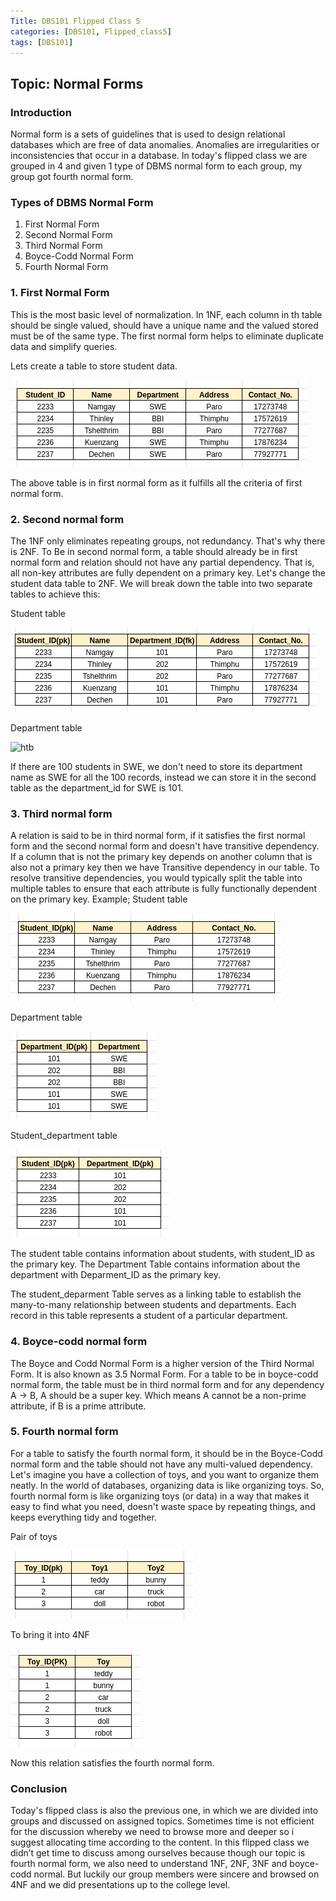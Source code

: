```yaml
---
Title: DBS101 Flipped Class 5
categories: [DBS101, Flipped_class5]
tags: [DBS101]
---
```


## Topic: Normal Forms
### Introduction
Normal form is a sets of guidelines that is used to design relational databases which are free of data anomalies. Anomalies are irregularities or inconsistencies that occur in a database. In today's flipped class we are grouped in 4 and given 1 type of DBMS normal form to each group, my group got fourth normal form.

### Types of DBMS Normal Form
1. First Normal Form
2. Second Normal Form
3. Third Normal Form
4. Boyce-Codd Normal Form
5. Fourth Normal Form

### 1. First Normal Form 
This is the most basic level of normalization. In 1NF, each column in th table should be single valued, should have a unique name and the valued stored must be of the same type. The first normal form helps to eliminate duplicate data and simplify queries.

Lets create a table to store student data.

![htb](pictures/1NF.png)

The above table is in first normal form as it fulfills all the criteria of first normal form.

### 2. Second normal form
The 1NF only eliminates repeating groups, not redundancy. That's why there is 2NF. To Be in second normal form, a table should already be in first normal form and relation should not have any partial dependency. That is, all non-key attributes are fully dependent on a primary key. Let's change the student data table to 2NF. We will break down the table into two separate tables to achieve this:

Student table

![htb](pictures/2NFstd.png)

Department table 

![htb](pictures/2NFdep.png)

If there are 100 students in SWE, we don't need to store its department name as SWE for all the 100 records, instead we can store it in the second table as the department_id for SWE is 101.

### 3. Third normal form
A relation is said to be in third normal form, if it satisfies the first normal form and the second normal form and doesn't have transitive dependency. If a column that is not the primary key depends on another column that is also not a primary key then we have Transitive dependency in our table. To resolve transitive dependencies, you would typically split the table into multiple tables to ensure that each attribute is fully functionally dependent on the primary key.
Example;
Student table

![htb](pictures/3NFs.png)

Department table

![htb](pictures/3NFd.png)

Student_department table

![htb](pictures/3NFsd.png)

The student table contains information about students, with student_ID as the primary key. The Department Table contains information about the department with Deparment_ID as the primary key.

The student_deparment Table serves as a linking table to establish the many-to-many relationship between students and departments. Each record in this table represents a student of a particular department.

### 4. Boyce-codd normal form
The Boyce and Codd Normal Form is a higher version of the Third Normal Form. It is also known as 3.5 Normal Form. For a table to be in boyce-codd normal form, the table must be in third normal form and for any dependency A → B, A should be a super key. Which means A cannot be a non-prime attribute, if B is a prime attribute.

### 5. Fourth normal form
For a table to satisfy the fourth normal form,  it should be in the Boyce-Codd normal form and the table should not have any multi-valued dependency. Let's imagine you have a collection of toys, and you want to organize them neatly. In the world of databases, organizing data is like organizing toys. So, fourth normal form is like organizing toys (or data) in a way that makes it easy to find what you need, doesn't waste space by repeating things, and keeps everything tidy and together.

Pair of toys

![htb](pictures/4NF1.png)

To bring it into 4NF

![htb](pictures/4NF2.png)

Now this relation satisfies the fourth normal form.

### Conclusion
Today's flipped class is also the previous one, in which we are divided into groups and discussed on assigned topics. Sometimes time is not efficient for the discussion whereby we need to browse more and deeper so i suggest allocating time according to the content. In this flipped class we didn’t get time to discuss among ourselves because though our topic is fourth normal form, we also need to understand 1NF, 2NF, 3NF and boyce-codd normal. But luckily our group members were sincere and browsed on 4NF and we did presentations up to the college level.

